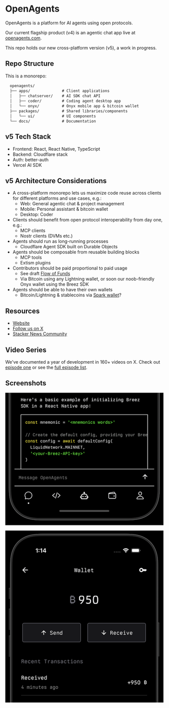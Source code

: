 # OpenAgents

OpenAgents is a platform for AI agents using open protocols.

Our current flagship product (v4) is an agentic chat app live at [openagents.com](https://openagents.com).

This repo holds our new cross-platform version (v5), a work in progress.

## Repo Structure

This is a monorepo:

```
  openagents/
  ├── apps/              # Client applications
  │   ├── chatserver/    # AI SDK chat API
  │   ├── coder/         # Coding agent desktop app
  │   └── onyx/          # Onyx mobile app & bitcoin wallet
  ├── packages/          # Shared libraries/components
  │   └── ui/            # UI components
  └── docs/              # Documentation
```

## v5 Tech Stack

- Frontend: React, React Native, TypeScript
- Backend: Cloudflare stack
- Auth: better-auth
- Vercel AI SDK

## v5 Architecture Considerations

- A cross-platform monorepo lets us maximize code reuse across clients for different platforms and use cases, e.g.:
    - Web: General agentic chat & project management
    - Mobile: Personal assistant & bitcoin wallet
    - Desktop: Coder
- Clients should benefit from open protocol interoperability from day one, e.g.:
    - MCP clients
    - Nostr clients (DVMs etc.)
- Agents should run as long-running processes
    - Cloudflare Agent SDK built on Durable Objects
- Agents should be composable from reusable building blocks
    - MCP tools
    - Extism plugins
- Contributors should be paid proportional to paid usage
    - See draft [Flow of Funds](https://github.com/OpenAgentsInc/openagents/wiki/Flow-of-Funds)
    - Via Bitcoin using any Lightning wallet, or soon our noob-friendly Onyx wallet using the Breez SDK
- Agents should be able to have their own wallets
    - Bitcoin/Lightning & stablecoins via [Spark wallet](https://www.spark.info/)?

## Resources

- [Website](https://openagents.com)
- [Follow us on X](https://x.com/OpenAgentsInc)
- [Stacker News Community](https://stacker.news/~openagents)

## Video Series

We've documented a year of development in 160+ videos on X.
Check out [episode one](https://twitter.com/OpenAgentsInc/status/1721942435125715086) or see the [full episode list](https://github.com/OpenAgentsInc/openagents/wiki/Video-Series).

## Screenshots

![Onyx chat screenshot](docs/img/onyx2a.png)

![Onyx bitcoin wallet screenshot](docs/img/onyx1.png)
